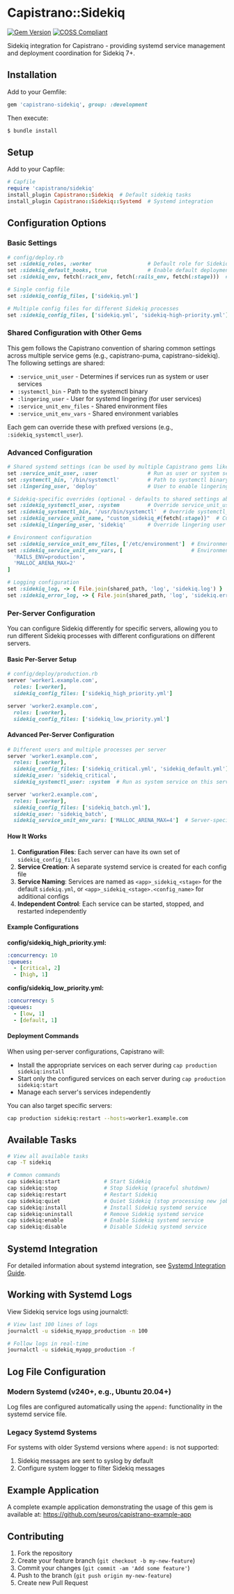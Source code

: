 # Capistrano::Sidekiq

[![Gem Version](https://badge.fury.io/rb/capistrano-sidekiq.svg)](http://badge.fury.io/rb/capistrano-sidekiq)
[![COSS Compliant](https://img.shields.io/badge/COSS-compliant-green.svg)](https://github.com/contriboss/coss_spec)

Sidekiq integration for Capistrano - providing systemd service management and deployment coordination for Sidekiq 7+.

## Installation

Add to your Gemfile:

```ruby
gem 'capistrano-sidekiq', group: :development
```

Then execute:

```bash
$ bundle install
```

## Setup

Add to your Capfile:

```ruby
# Capfile
require 'capistrano/sidekiq'
install_plugin Capistrano::Sidekiq  # Default sidekiq tasks
install_plugin Capistrano::Sidekiq::Systemd  # Systemd integration
```

## Configuration Options

### Basic Settings

```ruby
# config/deploy.rb
set :sidekiq_roles, :worker                  # Default role for Sidekiq processes
set :sidekiq_default_hooks, true             # Enable default deployment hooks
set :sidekiq_env, fetch(:rack_env, fetch(:rails_env, fetch(:stage)))  # Environment for Sidekiq processes

# Single config file
set :sidekiq_config_files, ['sidekiq.yml']   

# Multiple config files for different Sidekiq processes
set :sidekiq_config_files, ['sidekiq.yml', 'sidekiq-high-priority.yml']
```

### Shared Configuration with Other Gems

This gem follows the Capistrano convention of sharing common settings across multiple service gems (e.g., capistrano-puma, capistrano-sidekiq). The following settings are shared:

- `:service_unit_user` - Determines if services run as system or user services
- `:systemctl_bin` - Path to the systemctl binary
- `:lingering_user` - User for systemd lingering (for user services)
- `:service_unit_env_files` - Shared environment files
- `:service_unit_env_vars` - Shared environment variables

Each gem can override these with prefixed versions (e.g., `:sidekiq_systemctl_user`).

### Advanced Configuration

```ruby
# Shared systemd settings (can be used by multiple Capistrano gems like capistrano-puma)
set :service_unit_user, :user                # Run as user or system service (:system or :user)
set :systemctl_bin, '/bin/systemctl'         # Path to systemctl binary
set :lingering_user, 'deploy'                # User to enable lingering for (defaults to :user)

# Sidekiq-specific overrides (optional - defaults to shared settings above)
set :sidekiq_systemctl_user, :system         # Override service_unit_user for Sidekiq only
set :sidekiq_systemctl_bin, '/usr/bin/systemctl'  # Override systemctl_bin for Sidekiq only
set :sidekiq_service_unit_name, "custom_sidekiq_#{fetch(:stage)}"  # Custom service name
set :sidekiq_lingering_user, 'sidekiq'       # Override lingering user for Sidekiq only

# Environment configuration
set :sidekiq_service_unit_env_files, ['/etc/environment']  # Environment files
set :sidekiq_service_unit_env_vars, [                      # Environment variables
  'RAILS_ENV=production',
  'MALLOC_ARENA_MAX=2'
]

# Logging configuration
set :sidekiq_log, -> { File.join(shared_path, 'log', 'sidekiq.log') }
set :sidekiq_error_log, -> { File.join(shared_path, 'log', 'sidekiq.error.log') }
```

### Per-Server Configuration

You can configure Sidekiq differently for specific servers, allowing you to run different Sidekiq processes with different configurations on different servers.

#### Basic Per-Server Setup

```ruby
# config/deploy/production.rb
server 'worker1.example.com', 
  roles: [:worker], 
  sidekiq_config_files: ['sidekiq_high_priority.yml']

server 'worker2.example.com', 
  roles: [:worker], 
  sidekiq_config_files: ['sidekiq_low_priority.yml']
```

#### Advanced Per-Server Configuration

```ruby
# Different users and multiple processes per server
server 'worker1.example.com',
  roles: [:worker],
  sidekiq_config_files: ['sidekiq_critical.yml', 'sidekiq_default.yml'],
  sidekiq_user: 'sidekiq_critical',
  sidekiq_systemctl_user: :system  # Run as system service on this server

server 'worker2.example.com',
  roles: [:worker],
  sidekiq_config_files: ['sidekiq_batch.yml'],
  sidekiq_user: 'sidekiq_batch',
  sidekiq_service_unit_env_vars: ['MALLOC_ARENA_MAX=4']  # Server-specific env vars
```

#### How It Works

1. **Configuration Files**: Each server can have its own set of `sidekiq_config_files`
2. **Service Creation**: A separate systemd service is created for each config file
3. **Service Naming**: Services are named as `<app>_sidekiq_<stage>` for the default `sidekiq.yml`, or `<app>_sidekiq_<stage>.<config_name>` for additional configs
4. **Independent Control**: Each service can be started, stopped, and restarted independently

#### Example Configurations

**config/sidekiq_high_priority.yml:**
```yaml
:concurrency: 10
:queues:
  - [critical, 2]
  - [high, 1]
```

**config/sidekiq_low_priority.yml:**
```yaml
:concurrency: 5
:queues:
  - [low, 1]
  - [default, 1]
```

#### Deployment Commands

When using per-server configurations, Capistrano will:
- Install the appropriate services on each server during `cap production sidekiq:install`
- Start only the configured services on each server during `cap production sidekiq:start`
- Manage each server's services independently

You can also target specific servers:
```bash
cap production sidekiq:restart --hosts=worker1.example.com
```

## Available Tasks

```bash
# View all available tasks
cap -T sidekiq

# Common commands
cap sidekiq:start              # Start Sidekiq
cap sidekiq:stop               # Stop Sidekiq (graceful shutdown)
cap sidekiq:restart            # Restart Sidekiq
cap sidekiq:quiet              # Quiet Sidekiq (stop processing new jobs)
cap sidekiq:install            # Install Sidekiq systemd service
cap sidekiq:uninstall          # Remove Sidekiq systemd service
cap sidekiq:enable             # Enable Sidekiq systemd service
cap sidekiq:disable            # Disable Sidekiq systemd service
```

## Systemd Integration

For detailed information about systemd integration, see [Systemd Integration Guide](docs/SYSTEMD_INTEGRATION.md).

## Working with Systemd Logs

View Sidekiq service logs using journalctl:

```bash
# View last 100 lines of logs
journalctl -u sidekiq_myapp_production -n 100

# Follow logs in real-time
journalctl -u sidekiq_myapp_production -f
```

## Log File Configuration

### Modern Systemd (v240+, e.g., Ubuntu 20.04+)

Log files are configured automatically using the `append:` functionality in the systemd service file.

### Legacy Systemd Systems

For systems with older Systemd versions where `append:` is not supported:

1. Sidekiq messages are sent to syslog by default
2. Configure system logger to filter Sidekiq messages

## Example Application

A complete example application demonstrating the usage of this gem is available at:
https://github.com/seuros/capistrano-example-app

## Contributing

1. Fork the repository
2. Create your feature branch (`git checkout -b my-new-feature`)
3. Commit your changes (`git commit -am 'Add some feature'`)
4. Push to the branch (`git push origin my-new-feature`)
5. Create new Pull Request

